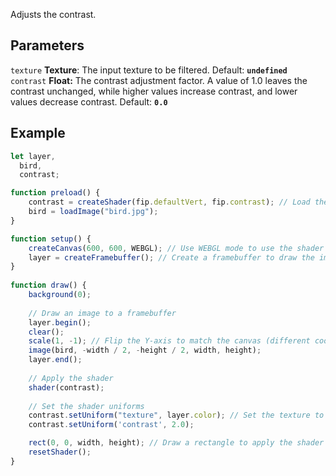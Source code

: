 Adjusts the contrast.

## Parameters
`texture` **Texture**: The input texture to be filtered. Default: **`undefined`**
<br>
`contrast` **Float:** The contrast adjustment factor. A value of 1.0 leaves the contrast unchanged, while higher values increase contrast, and lower values decrease contrast. Default: **`0.0`**

## Example
```javascript
let layer,
  bird,
  contrast;

function preload() {
    contrast = createShader(fip.defaultVert, fip.contrast); // Load the shader
    bird = loadImage("bird.jpg");
}

function setup() {
    createCanvas(600, 600, WEBGL); // Use WEBGL mode to use the shader
    layer = createFramebuffer(); // Create a framebuffer to draw the image onto (faster p5.js version of createGraphics())
}
  
function draw() {
    background(0);
    
    // Draw an image to a framebuffer 
    layer.begin();
    clear();
    scale(1, -1); // Flip the Y-axis to match the canvas (different coordinate system in framebuffer)
    image(bird, -width / 2, -height / 2, width, height);
    layer.end();
    
    // Apply the shader
    shader(contrast);
    
    // Set the shader uniforms
    contrast.setUniform("texture", layer.color); // Set the texture to apply the shader to
    contrast.setUniform('contrast', 2.0);

    rect(0, 0, width, height); // Draw a rectangle to apply the shader to
    resetShader(); 
}
```